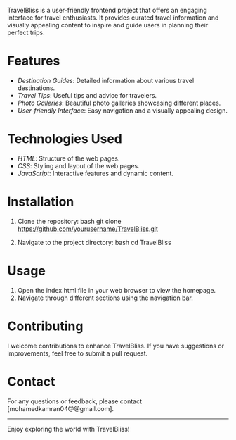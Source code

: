 TravelBliss is a user-friendly frontend project that offers an engaging interface for travel enthusiasts. It provides curated travel information and visually appealing content to inspire and guide users in planning their perfect trips.

# Features

- *Destination Guides*: Detailed information about various travel destinations.
- *Travel Tips*: Useful tips and advice for travelers.
- *Photo Galleries*: Beautiful photo galleries showcasing different places.
- *User-friendly Interface*: Easy navigation and a visually appealing design.

# Technologies Used

- *HTML*: Structure of the web pages.
- *CSS*: Styling and layout of the web pages.
- *JavaScript*: Interactive features and dynamic content.

# Installation

1. Clone the repository:
    bash
    git clone https://github.com/yourusername/TravelBliss.git
    
2. Navigate to the project directory:
    bash
    cd TravelBliss
    
# Usage

1. Open the index.html file in your web browser to view the homepage.
2. Navigate through different sections using the navigation bar.

# Contributing

I welcome contributions to enhance TravelBliss. If you have suggestions or improvements, feel free to submit a pull request.

# Contact

For any questions or feedback, please contact [mohamedkamran04@@gmail.com].

---

Enjoy exploring the world with TravelBliss!
